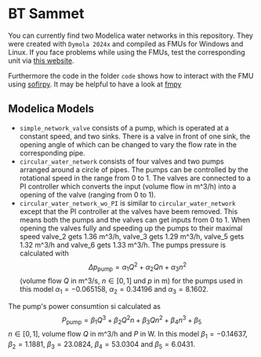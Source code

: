 # BT Sammet

You can currently find two Modelica water networks in this repository. They were created with `Dymola 2024x` and compiled as FMUs for Windows and Linux. If you face problems while using the FMUs, test the corresponding unit via [this website](https://fmu-check.herokuapp.com/).

Furthermore the code in the folder `code` shows how to interact with the FMU using [sofirpy](https://sofirpy.readthedocs.io/en/stable/). It may be helpful to have a look at [fmpy](https://github.com/CATIA-Systems/FMPy)

## Modelica Models
- `simple_network_valve` consists of a pump, which is operated at a constant speed, and two sinks. There is a valve in front of one sink, the opening angle of which can be changed to vary the flow rate in the corresponding pipe.
- `circular_water_network` consists of four valves and two pumps arranged around a circle of pipes. The pumps can be controlled by the rotational speed in the range from 0 to 1. The valves are connected to a PI controller which converts the input (volume flow in m^3/h) into a opening
of the valve (ranging from 0 to 1).
- `circular_water_network_wo_PI` is similar to `circular_water_network` except that the PI controller at the valves have beem removed. This means both the pumps and the valves can get inputs from 0 to 1. When opening the valves fully and
speeding up the pumps to their maximal speed valve_2 gets 1.36 m^3/h, valve_3 gets 1.29 m^3/h, valve_5 gets 1.32 m^3/h and valve_6 gets 1.33 m^3/h.
The pumps pressure is calculated with
$$
\Delta p_\mathrm{pump}= \alpha_1 Q^2 + \alpha_2 Q n + \alpha_3 n^2
$$
(volume flow $Q$ in m^3/s, $n \in [0, 1]$ und $p$ in m) for the pumps used in this model $\alpha_1 = -0.065158$, $\alpha_2 = 0.34196$ and $\alpha_3 = 8.1602$.

The pump's power consumtion si calculated as
$$
P_\mathrm{pump} = \beta_1 Q^3 + \beta_2 Q^2 n + \beta_3 Q n^2 + \beta_4 n^3+\beta_5
$$
$n \in [0, 1]$, volume flow $Q$ in m^3/h and $P$ in W. In this model $\beta_1 = -0.14637$, $\beta_2 = 1.1881$, $\beta_3=23.0824$, $\beta_4 = 53.0304$ and $\beta_5 = 6.0431$.
